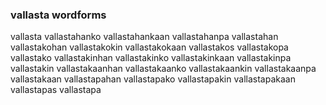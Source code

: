 
### vallasta wordforms

vallasta
vallastahanko
vallastahankaan
vallastahanpa
vallastahan
vallastakohan
vallastakokin
vallastakokaan
vallastakos
vallastakopa
vallastako
vallastakinhan
vallastakinko
vallastakinkaan
vallastakinpa
vallastakin
vallastakaanhan
vallastakaanko
vallastakaankin
vallastakaanpa
vallastakaan
vallastapahan
vallastapako
vallastapakin
vallastapakaan
vallastapas
vallastapa

